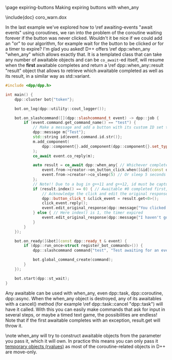 \page expiring-buttons Making expiring buttons with when_any

\include{doc} coro_warn.dox

In the last example we've explored how to \ref awaiting-events "await events" using coroutines, we ran into the problem of the coroutine waiting forever if the button was never clicked. Wouldn't it be nice if we could add an "or" to our algorithm, for example wait for the button to be clicked *or* for a timer to expire? I'm glad you asked! D++ offers \ref dpp::when_any "when_any" which allows exactly that. It is a templated class that can take any number of awaitable objects and can be `co_await`-ed itself, will resume when the __first__ awaitable completes and return a \ref dpp::when_any::result "result" object that allows to retrieve which awaitable completed as well as its result, in a similar way as std::variant.

~~~~~~~~~~cpp
#include <dpp/dpp.h>

int main() {
	dpp::cluster bot{"token"};

	bot.on_log(dpp::utility::cout_logger());

	bot.on_slashcommand([](dpp::slashcommand_t event) -> dpp::job {
		if (event.command.get_command_name() == "test") {
			// Make a message and add a button with its custom ID set to the command interaction's ID so we can identify it
			dpp::message m{"Test"};
			std::string id{event.command.id.str()};
			m.add_component(
				dpp::component{}.add_component(dpp::component{}.set_type(dpp::cot_button).set_label("Click me!").set_id(id))
			);
			co_await event.co_reply(m);

			auto result = co_await dpp::when_any{ // Whichever completes first...
				event.from->creator->on_button_click.when([&id](const dpp::button_click_t &b) { return b.custom_id == id; }), // Button clicked
				event.from->creator->co_sleep(5) // Or sleep 5 seconds
			};
			// Note!! Due to a bug in g++11 and g++12, id must be captured as a reference above or the compiler will destroy it twice. This is fixed in g++13
			if (result.index() == 0) { // Awaitable #0 completed first, that is the button click event
				// Acknowledge the click and edit the original response, removing the button
				dpp::button_click_t &click_event = result.get<0>();
				click_event.reply();
				event.edit_original_response(dpp::message{"You clicked the button with the id " + click_event.custom_id});
			} else { // Here index() is 1, the timer expired
				event.edit_original_response(dpp::message{"I haven't got all day!"});
			}
		}
	});

	bot.on_ready([&bot](const dpp::ready_t & event) {
		if (dpp::run_once<struct register_bot_commands>()) {
			dpp::slashcommand command{"test", "Test awaiting for an event", bot.me.id};

			bot.global_command_create(command);
		}
	});

	bot.start(dpp::st_wait);
}
~~~~~~~~~~

Any awaitable can be used with when_any, even dpp::task, dpp::coroutine, dpp::async. When the when_any object is destroyed, any of its awaitables with a cancel() method (for example \ref dpp::task::cancel "dpp::task") will have it called. With this you can easily make commands that ask for input in several steps, or maybe a timed text game, the possibilities are endless! Note that if the first awaitable completes with an exception, result.get will throw it.

\note when_any will try to construct awaitable objects from the parameter you pass it, which it will own. In practice this means you can only pass it <a href="https://www.learncpp.com/cpp-tutorial/value-categories-lvalues-and-rvalues/">temporary objects (rvalues)</a> as most of the coroutine-related objects in D++ are move-only.
